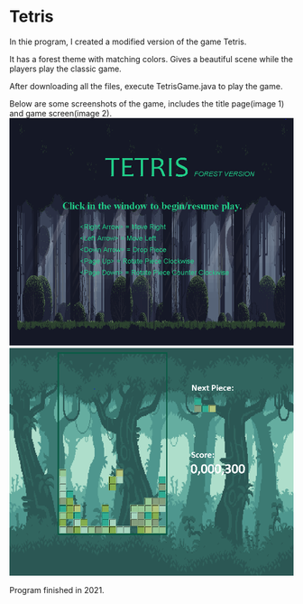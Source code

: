 # Tetris
In thie program, I created a modified version of the game Tetris. 

It has a forest theme with matching colors. Gives a beautiful scene while the players play the classic game.

After downloading all the files, execute TetrisGame.java to play the game. 


Below are some screenshots of the game, includes the title page(image 1) and game screen(image 2).
![](https://github.com/Regina11239/Tetris/blob/b5c56100e536d6229786c3463fc10ef78fb6f973/Sample%20Images/titlePage.PNG)
![](https://github.com/Regina11239/Tetris/blob/b5c56100e536d6229786c3463fc10ef78fb6f973/Sample%20Images/whilePlay.PNG)

Program finished in 2021.
